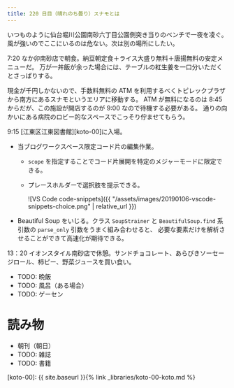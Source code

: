 ```yaml
---
title: 220 日目（晴れのち曇り）スナモとは
---
```


いつものように仙台堀川公園南砂六丁目公園側突き当りのベンチで一夜を凌ぐ。
風が強いのでここにいるのは危ない。次は別の場所にしたい。

7:20 なか卯南砂店で朝食。納豆朝定食＋ライス大盛り無料＋唐揚無料の安定メニューだ。
万が一丼飯が余った場合には、テーブルの紅生姜を一口分いただくとさっぱりする。

現金が千円しかないので、手数料無料の ATM を利用するべくトピレックプラザから南方にあるスナモというエリアに移動する。
ATM が無料になるのは 8:45 からだが、この施設が開店するのが 9:00 なので待機する必要がある。
通りの向かいにある病院のロビー的なスペースでこっそり佇ませてもらう。

9:15 [江東区江東図書館][koto-00]に入場。
* 当ブログワークスペース限定コード片の編集作業。
  * `scope` を指定することでコード片展開を特定のメジャーモードに限定できる。
  * プレースホルダーで選択肢を提示できる。

    ![VS Code code-snippets]({{ "/assets/images/20190106-vscode-snippets-choice.png" | relative_url }})

* Beautiful Soup をいじる。クラス `SoupStrainer` と `BeautifulSoup.find` 系引数の `parse_only` 引数をうまく組み合わせると、
  必要な要素だけを解析させることができて高速化が期待できる。

13：20 イオンスタイル南砂店で休憩。サンドチョコレート、あらびきソーセージロール、柿ピー、野菜ジュースを買い食い。

* TODO: 晩飯
* TODO: 風呂（ある場合）
* TODO: ゲーセン

# 読み物

* 朝刊（朝日）
* TODO: 雑誌
* TODO: 書籍

[koto-00]: {{ site.baseurl }}{% link _libraries/koto-00-koto.md %}
